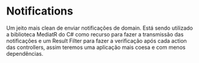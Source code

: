 # Notifications
Um jeito mais clean de enviar notificações de domain.
Está sendo utilizado a biblioteca MediatR do C# como recurso para fazer a transmissão das notificações e um Result Filter para fazer a verificação após cada action das controllers, assim teremos uma aplicação mais coesa e com menos dependências.

